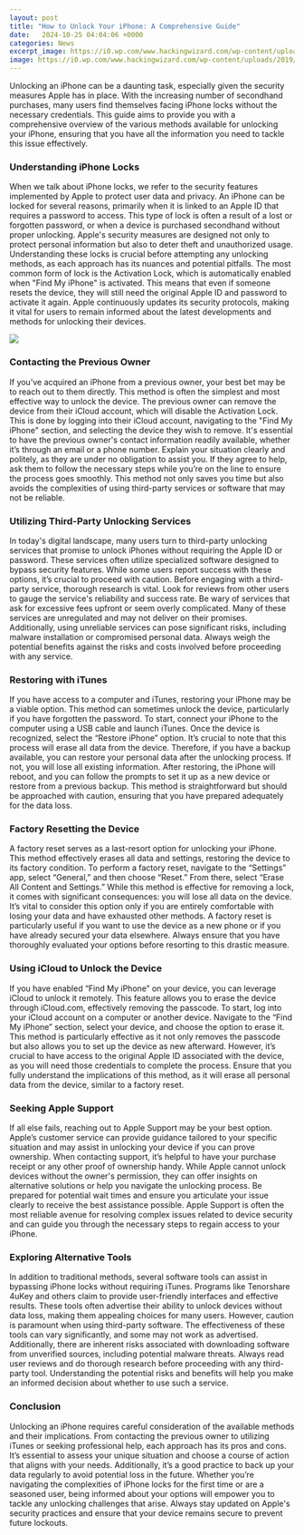 ```yaml
---
layout: post
title: "How to Unlock Your iPhone: A Comprehensive Guide"
date:   2024-10-25 04:04:06 +0000
categories: News
excerpt_image: https://i0.wp.com/www.hackingwizard.com/wp-content/uploads/2019/01/how-to-unlock-iphone-6-passcode.jpg?fit=1024,992&amp;ssl=1
image: https://i0.wp.com/www.hackingwizard.com/wp-content/uploads/2019/01/how-to-unlock-iphone-6-passcode.jpg?fit=1024,992&amp;ssl=1
---
```


Unlocking an iPhone can be a daunting task, especially given the security measures Apple has in place. With the increasing number of secondhand purchases, many users find themselves facing iPhone locks without the necessary credentials. This guide aims to provide you with a comprehensive overview of the various methods available for unlocking your iPhone, ensuring that you have all the information you need to tackle this issue effectively.
### Understanding iPhone Locks
When we talk about iPhone locks, we refer to the security features implemented by Apple to protect user data and privacy. An iPhone can be locked for several reasons, primarily when it is linked to an Apple ID that requires a password to access. This type of lock is often a result of a lost or forgotten password, or when a device is purchased secondhand without proper unlocking. Apple's security measures are designed not only to protect personal information but also to deter theft and unauthorized usage. Understanding these locks is crucial before attempting any unlocking methods, as each approach has its nuances and potential pitfalls.
The most common form of lock is the Activation Lock, which is automatically enabled when "Find My iPhone" is activated. This means that even if someone resets the device, they will still need the original Apple ID and password to activate it again. Apple continuously updates its security protocols, making it vital for users to remain informed about the latest developments and methods for unlocking their devices. 

![](https://i0.wp.com/www.hackingwizard.com/wp-content/uploads/2019/01/how-to-unlock-iphone-6-passcode.jpg?fit=1024,992&amp;ssl=1)
### Contacting the Previous Owner
If you’ve acquired an iPhone from a previous owner, your best bet may be to reach out to them directly. This method is often the simplest and most effective way to unlock the device. The previous owner can remove the device from their iCloud account, which will disable the Activation Lock. This is done by logging into their iCloud account, navigating to the "Find My iPhone" section, and selecting the device they wish to remove. 
It's essential to have the previous owner's contact information readily available, whether it’s through an email or a phone number. Explain your situation clearly and politely, as they are under no obligation to assist you. If they agree to help, ask them to follow the necessary steps while you’re on the line to ensure the process goes smoothly. This method not only saves you time but also avoids the complexities of using third-party services or software that may not be reliable.
### Utilizing Third-Party Unlocking Services
In today's digital landscape, many users turn to third-party unlocking services that promise to unlock iPhones without requiring the Apple ID or password. These services often utilize specialized software designed to bypass security features. While some users report success with these options, it’s crucial to proceed with caution.
Before engaging with a third-party service, thorough research is vital. Look for reviews from other users to gauge the service's reliability and success rate. Be wary of services that ask for excessive fees upfront or seem overly complicated. Many of these services are unregulated and may not deliver on their promises. Additionally, using unreliable services can pose significant risks, including malware installation or compromised personal data. Always weigh the potential benefits against the risks and costs involved before proceeding with any service.
### Restoring with iTunes
If you have access to a computer and iTunes, restoring your iPhone may be a viable option. This method can sometimes unlock the device, particularly if you have forgotten the password. To start, connect your iPhone to the computer using a USB cable and launch iTunes. Once the device is recognized, select the “Restore iPhone” option. 
It’s crucial to note that this process will erase all data from the device. Therefore, if you have a backup available, you can restore your personal data after the unlocking process. If not, you will lose all existing information. After restoring, the iPhone will reboot, and you can follow the prompts to set it up as a new device or restore from a previous backup. This method is straightforward but should be approached with caution, ensuring that you have prepared adequately for the data loss.
### Factory Resetting the Device
A factory reset serves as a last-resort option for unlocking your iPhone. This method effectively erases all data and settings, restoring the device to its factory condition. To perform a factory reset, navigate to the “Settings” app, select “General,” and then choose “Reset.” From there, select “Erase All Content and Settings.” 
While this method is effective for removing a lock, it comes with significant consequences: you will lose all data on the device. It’s vital to consider this option only if you are entirely comfortable with losing your data and have exhausted other methods. A factory reset is particularly useful if you want to use the device as a new phone or if you have already secured your data elsewhere. Always ensure that you have thoroughly evaluated your options before resorting to this drastic measure.
### Using iCloud to Unlock the Device
If you have enabled “Find My iPhone” on your device, you can leverage iCloud to unlock it remotely. This feature allows you to erase the device through iCloud.com, effectively removing the passcode. To start, log into your iCloud account on a computer or another device. Navigate to the “Find My iPhone” section, select your device, and choose the option to erase it.
This method is particularly effective as it not only removes the passcode but also allows you to set up the device as new afterward. However, it’s crucial to have access to the original Apple ID associated with the device, as you will need those credentials to complete the process. Ensure that you fully understand the implications of this method, as it will erase all personal data from the device, similar to a factory reset.
### Seeking Apple Support
If all else fails, reaching out to Apple Support may be your best option. Apple’s customer service can provide guidance tailored to your specific situation and may assist in unlocking your device if you can prove ownership. When contacting support, it’s helpful to have your purchase receipt or any other proof of ownership handy.
While Apple cannot unlock devices without the owner's permission, they can offer insights on alternative solutions or help you navigate the unlocking process. Be prepared for potential wait times and ensure you articulate your issue clearly to receive the best assistance possible. Apple Support is often the most reliable avenue for resolving complex issues related to device security and can guide you through the necessary steps to regain access to your iPhone.
### Exploring Alternative Tools
In addition to traditional methods, several software tools can assist in bypassing iPhone locks without requiring iTunes. Programs like Tenorshare 4uKey and others claim to provide user-friendly interfaces and effective results. These tools often advertise their ability to unlock devices without data loss, making them appealing choices for many users.
However, caution is paramount when using third-party software. The effectiveness of these tools can vary significantly, and some may not work as advertised. Additionally, there are inherent risks associated with downloading software from unverified sources, including potential malware threats. Always read user reviews and do thorough research before proceeding with any third-party tool. Understanding the potential risks and benefits will help you make an informed decision about whether to use such a service.
### Conclusion
Unlocking an iPhone requires careful consideration of the available methods and their implications. From contacting the previous owner to utilizing iTunes or seeking professional help, each approach has its pros and cons. It’s essential to assess your unique situation and choose a course of action that aligns with your needs. 
Additionally, it’s a good practice to back up your data regularly to avoid potential loss in the future. Whether you’re navigating the complexities of iPhone locks for the first time or are a seasoned user, being informed about your options will empower you to tackle any unlocking challenges that arise. Always stay updated on Apple's security practices and ensure that your device remains secure to prevent future lockouts.